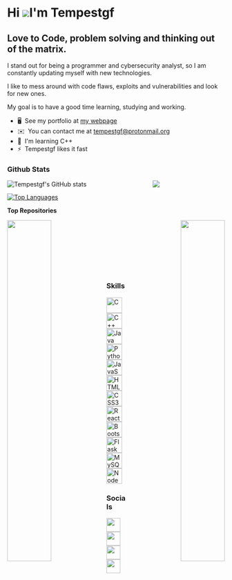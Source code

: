 Hi ![](https://user-images.githubusercontent.com/18350557/176309783-0785949b-9127-417c-8b55-ab5a4333674e.gif)I'm Tempestgf
=================================================================================================================================

Love to Code, problem solving and thinking out of the matrix.
-------------------------------------------------------------

I stand out for being a programmer and cybersecurity analyst, 
so I am constantly updating myself with new technologies. 

I like to mess around with code flaws, exploits and vulnerabilities and look for new ones. 

My goal is to have a good time learning, studying and working.

* 🖥️  See my portfolio at [my webpage](http://tempestgf.hopto.org)
* ✉️  You can contact me at [tempestgf@protonmail.org](mailto:tempestgf@protonmail.org)
* 🧠  I'm learning C++
* ⚡  Tempestgf likes it fast


### Github Stats


<div width="100%" align="center">
<a href="http://www.github.com/Tempestgf" align="left"><img align="left"><img align="left" src="https://github-readme-stats.vercel.app/api?username=Tempestgf&show_icons=true&hide=&count_private=true&title_color=22c55e&text_color=64748b&icon_color=22c55e&bg_color=000000&hide_border=true&show_icons=true" alt="Tempestgf's GitHub stats" /></a>


<a href="http://www.github.com/Tempestgf" align="right"><img align="right"><img src="https://github-readme-streak-stats.herokuapp.com/?user=Tempestgf&stroke=64748b&background=000000&ring=22c55e&fire=22c55e&currStreakNum=64748b&currStreakLabel=22c55e&sideNums=64748b&sideLabels=64748b&dates=64748b&hide_border=true" /></a>

</div>

<a href="https://github.com/Tempestgf" align="right"><img src="https://github-readme-stats.vercel.app/api/top-langs/?username=Tempestgf&langs_count=8&title_color=22c55e&text_color=64748b&icon_color=22c55e&bg_color=000000&hide_border=true&locale=en&custom_title=Top%20%Languages" alt="Top Languages" /></a>

<b>Top Repositories</b>

<div width="100%" align="center"><a href="https://github.com/Tempestgf/ArchLinux" align="left"><img align="left" width="45%" src="https://github-readme-stats.vercel.app/api/pin/?username=Tempestgf&repo=ArchLinux&title_color=22c55e&text_color=64748b&icon_color=22c55e&bg_color=000000&hide_border=true&locale=en" /></a><a href="https://github.com/Tempestgf/dotfiles" align="right"><img align="right" width="45%" src="https://github-readme-stats.vercel.app/api/pin/?username=Tempestgf&repo=dotfiles&title_color=22c55e&text_color=64748b&icon_color=22c55e&bg_color=000000&hide_border=true&locale=en" /></a></div><br /><br /><br /><br /><br /><br /><br />

### Skills


<p align="left">
<a href="https://docs.microsoft.com/en-us/cpp/?view=msvc-170" target="_blank" rel="noreferrer"><img src="https://raw.githubusercontent.com/danielcranney/readme-generator/main/public/icons/skills/c-colored.svg" width="36" height="36" alt="C" /></a>
<a href="https://docs.microsoft.com/en-us/cpp/?view=msvc-170" target="_blank" rel="noreferrer"><img src="https://raw.githubusercontent.com/danielcranney/readme-generator/main/public/icons/skills/cplusplus-colored.svg" width="36" height="36" alt="C++" /></a>
<a href="https://www.oracle.com/java/" target="_blank" rel="noreferrer"><img src="https://raw.githubusercontent.com/danielcranney/readme-generator/main/public/icons/skills/java-colored.svg" width="36" height="36" alt="Java" /></a>
<a href="https://www.python.org/" target="_blank" rel="noreferrer"><img src="https://raw.githubusercontent.com/danielcranney/readme-generator/main/public/icons/skills/python-colored.svg" width="36" height="36" alt="Python" /></a>
<a href="https://developer.mozilla.org/en-US/docs/Web/JavaScript" target="_blank" rel="noreferrer"><img src="https://raw.githubusercontent.com/danielcranney/readme-generator/main/public/icons/skills/javascript-colored.svg" width="36" height="36" alt="JavaScript" /></a>
<a href="https://developer.mozilla.org/en-US/docs/Glossary/HTML5" target="_blank" rel="noreferrer"><img src="https://raw.githubusercontent.com/danielcranney/readme-generator/main/public/icons/skills/html5-colored.svg" width="36" height="36" alt="HTML5" /></a>
<a href="https://www.w3.org/TR/CSS/#css" target="_blank" rel="noreferrer"><img src="https://raw.githubusercontent.com/danielcranney/readme-generator/main/public/icons/skills/css3-colored.svg" width="36" height="36" alt="CSS3" /></a>
<a href="https://reactjs.org/" target="_blank" rel="noreferrer"><img src="https://raw.githubusercontent.com/danielcranney/readme-generator/main/public/icons/skills/react-colored.svg" width="36" height="36" alt="React" /></a>
<a href="https://getbootstrap.com/" target="_blank" rel="noreferrer"><img src="https://raw.githubusercontent.com/danielcranney/readme-generator/main/public/icons/skills/bootstrap-colored.svg" width="36" height="36" alt="Bootstrap" /></a>
<a href="https://flask.palletsprojects.com/en/2.0.x/" target="_blank" rel="noreferrer"><img src="https://raw.githubusercontent.com/danielcranney/readme-generator/main/public/icons/skills/flask-colored-dark.svg" width="36" height="36" alt="Flask" /></a>
<a href="https://www.mysql.com/" target="_blank" rel="noreferrer"><img src="https://raw.githubusercontent.com/danielcranney/readme-generator/main/public/icons/skills/mysql-colored.svg" width="36" height="36" alt="MySQL" /></a>
<a href="https://nodejs.org/en/" target="_blank" rel="noreferrer"><img src="https://raw.githubusercontent.com/danielcranney/readme-generator/main/public/icons/skills/nodejs-colored.svg" width="36" height="36" alt="NodeJS" /></a>
</p>


### Socials

<p align="left"> <a href="https://www.codepen.io/Tempestgf" target="_blank" rel="noreferrer"><img src="https://raw.githubusercontent.com/danielcranney/readme-generator/main/public/icons/socials/codepen-dark.svg" width="32" height="32" /></a> <a href="https://discord.com/users/Tempestgf" target="_blank" rel="noreferrer"><img src="https://raw.githubusercontent.com/danielcranney/readme-generator/main/public/icons/socials/discord.svg" width="32" height="32" /></a> <a href="https://www.github.com/Tempestgf" target="_blank" rel="noreferrer"><img src="https://raw.githubusercontent.com/danielcranney/readme-generator/main/public/icons/socials/github-dark.svg" width="32" height="32" /></a> <a href="https://www.twitter.com/Tempestgf" target="_blank" rel="noreferrer"><img src="https://raw.githubusercontent.com/danielcranney/readme-generator/main/public/icons/socials/twitter.svg" width="32" height="32" /></a></p>

<!-- 
### Support Me

<a href="https://www.buymeacoffee.com/Tempestgf"><img src="https://cdn.buymeacoffee.com/buttons/v2/default-yellow.png" width="200" /></a> -->

